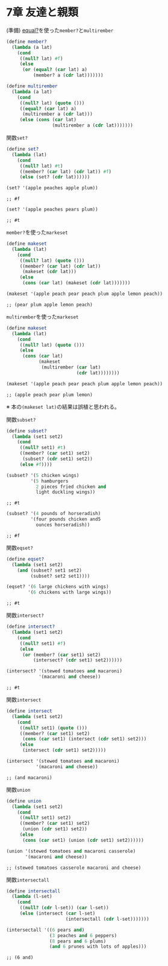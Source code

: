 
# 7章 友達と親類

(準備)
[equal?](http://practical-scheme.net/gauche/man/gauche-refj/Deng-Jia-Xing-toBi-Jiao-.html#index-equal_003f)を使った`member?`と`multirember`

``` scm
(define member?
  (lambda (a lat)
    (cond
     ((null? lat) #f)
     (else
      (or (equal? (car lat) a)
          (member? a (cdr lat)))))))

(define multirember
  (lambda (a lat)
    (cond
     ((null? lat) (quote ()))
     ((equal? (car lat) a)
      (multirember a (cdr lat)))
     (else (cons (car lat)
                 (multirember a (cdr lat)))))))
```

関数`set?`

``` scm
(define set?
  (lambda (lat)
    (cond
     ((null? lat) #t)
     ((member? (car lat) (cdr lat)) #f)
     (else (set? (cdr lat))))))
```

``` scm
(set? '(apple peaches apple plum))
```

    ;; #f

``` scm
(set? '(apple peaches pears plum))
```

    ;; #t

`member?`を使った`markeset`

``` scm
(define makeset
  (lambda (lat)
    (cond
     ((null? lat) (quote ()))
     ((member? (car lat) (cdr lat))
      (makeset (cdr lat)))
     (else
      (cons (car lat) (makeset (cdr lat)))))))
```

``` scm
(makeset '(apple peach pear peach plum apple lemon peach))
```

    ;; (pear plum apple lemon peach)

`multirember`を使った`markeset`

``` scm
(define makeset
  (lambda (lat)
    (cond
     ((null? lat) (quote ()))
     (else
      (cons (car lat)
            (makeset
             (multirember (car lat)
                          (cdr lat))))))))
```

``` scm
(makeset '(apple peach pear peach plum apple lemon peach))
```

    ;; (apple peach pear plum lemon)

※ 本の`(makeset lat)`の結果は誤植と思われる。

関数`subset?`

``` scm
(define subset?
  (lambda (set1 set2)
    (cond
     ((null? set1) #t)
     ((member? (car set1) set2)
      (subset? (cdr set1) set2))
     (else #f))))
```

``` scm
(subset? '(5 chicken wings)
         '(5 hamburgers
           2 pieces fried chicken and
           light duckling wings))
```

    ;; #t

``` scm
(subset? '(4 pounds of horseradish)
         '(four pounds chicken and5
           ounces horseradish))
```

    ;; #f

関数`eqset?`

``` scm
(define eqset?
  (lambda (set1 set2)
    (and (subset? set1 set2)
         (subset? set2 set1))))
```

``` scm
(eqset? '(6 large chickens with wings)
        '(6 chickens with large wings))
```

    ;; #t

関数`intersect?`

``` scm
(define intersect?
  (lambda (set1 set2)
    (cond
     ((null? set1) #f)
     (else
      (or (member? (car set1) set2)
          (intersect? (cdr set1) set2))))))
```

``` scm
(intersect? '(stewed tomatoes and macaroni)
            '(macaroni and cheese))
```

    ;; #t

関数`intersect`

``` scm
(define intersect
  (lambda (set1 set2)
    (cond
     ((null? set1) (quote ()))
     ((member? (car set1) set2)
      (cons (car set1) (intersect (cdr set1) set2)))
     (else
      (intersect (cdr set1) set2)))))
```

``` scm
(intersect '(stewed tomatoes and macaroni)
           '(macaroni and cheese))
```

    ;; (and macaroni)

関数`union`

``` scm
(define union
  (lambda (set1 set2)
    (cond
     ((null? set1) set2)
     ((member? (car set1) set2)
      (union (cdr set1) set2))
     (else
      (cons (car set1) (union (cdr set1) set2))))))
```

``` scm
(union '(stewed tomatoes and macaroni casserole)
       '(macaroni and cheese))
```

    ;; (stewed tomatoes casserole macaroni and cheese)

関数`intersectall`

``` scm
(define intersectall
  (lambda (l-set)
    (cond
     ((null? (cdr l-set)) (car l-set))
     (else (intersect (car l-set)
                      (intersectall (cdr l-set)))))))
```

``` scm
(intersectall '((6 pears and)
                (3 peaches and 6 peppers)
                (8 pears and 6 plums)
                (and 6 prunes with lots of apples)))
```

    ;; (6 and)
